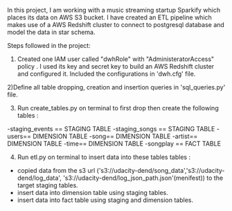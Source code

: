 In this project, I am working with a music streaming startup Sparkify which places its data 
on AWS S3 bucket. I have created an ETL pipeline which makes use of a AWS Redshift cluster
 to connect to postgresql database and model the data in star schema.
 
Steps followed in the project:
1) Created one IAM user called "dwhRole" with "AdministeratorAccess"  policy . I used its 
key and secret key to build an AWS Redshift cluster and configured it.
Included the configurations in 'dwh.cfg' file.

2)Define all table dropping, creation and insertion queries in 'sql_queries.py' file.

3) Run create_tables.py on terminal to first drop then create the following tables :

-staging_events == STAGING TABLE
-staging_songs == STAGING TABLE
-users== DIMENSION TABLE
-song== DIMENSION TABLE
-artist== DIMENSION TABLE 
-time== DIMENSION TABLE
-songplay == FACT TABLE
 
4) Run etl.py on terminal to insert data into these tables tables :
- copied data from the s3 url ('s3://udacity-dend/song_data','s3://udacity-dend/log_data',
  's3://udacity-dend/log_json_path.json'(menifest)) to the target staging tables.
- insert data into dimension table using staging tables.
- insert data into fact table using staging and dimension tables.
 
